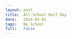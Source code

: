 ```yaml
---
layout: post
title:  All-School Half Day
date:   2024-03-01
tags:   No School
full:   False
---
```



